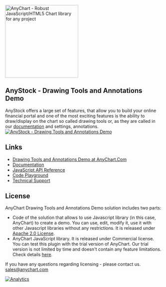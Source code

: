 [<img src="https://cdn.anychart.com/images/logo-transparent-segoe.png?2" width="234px" alt="AnyChart - Robust JavaScript/HTML5 Chart library for any project">](https://www.anychart.com)

## AnyStock - Drawing Tools and Annotations Demo
AnyStock offers a large set of features, that allow you to build your online financial portal and one of the most exciting features is the ability to draw/display on the chart so called drawing tools or, as they are called in our [documentation](https://docs.anychart.com/) and settings, annotations.
[<img src="https://static.anychart.com/images/github/anystock-drawing-tools-and-annotations-demo.png" alt="AnyStock - Drawing Tools and Annotations Demo">](https://www.anychart.com/products/anystock/drawing_tools/)

## Links
* [Drawing Tools and Annotations Demo at AnyChart.Com](https://www.anychart.com/solutions/drawing-tools/)
* [Documentation](https://docs.anychart.com)
* [JavaScript API Reference](https://api.anychart.com)
* [Code Playground](https://playground.anychart.com)
* [Technical Support](https://www.anychart.com/support)

## License
AnyChart Drawing Tools and Annotations Demo solution includes two parts:
- Code of the solution that allows to use Javascript library (in this case, AnyChart) to create a demo. You can use, edit, modify it, use it with other Javascript libraries without any restrictions. It is released under [Apache 2.0 License](https://github.com/anychart-solutions/drawing-tools-and-annotations/blob/master/LICENSE).
- AnyChart JavaScript library. It is released under Commercial license. You can test this plugin with the trial version of AnyChart. Our trial version is not limited by time and doesn't contain any feature limitations. Check details [here](https://www.anychart.com/buy/).

If you have any questions regarding licensing - please contact us. <sales@anychart.com>

[![Analytics](https://ga-beacon.appspot.com/UA-228820-4/Solutions/drawing-tools-and-annotations?pixel&useReferer)](https://github.com/igrigorik/ga-beacon)
